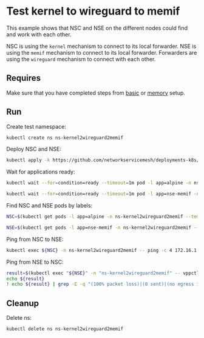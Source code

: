 # Test kernel to wireguard to memif

This example shows that NSC and NSE on the different nodes could find and work with each other.

NSC is using the `kernel` mechanism to connect to its local forwarder.
NSE is using the `memif` mechanism to connect to its local forwarder.
Forwarders are using the `wireguard` mechanism to connect with each other.

## Requires

Make sure that you have completed steps from [basic](../../basic) or [memory](../../memory) setup.

## Run

Create test namespace:
```bash
kubectl create ns ns-kernel2wireguard2memif
```

Deploy NSC and NSE:
```bash
kubectl apply -k https://github.com/networkservicemesh/deployments-k8s/examples/use-cases/Kernel2Wireguard2Memif?ref=3ce5ac80eed85cdf77f988891740ef0aca15924a
```

Wait for applications ready:
```bash
kubectl wait --for=condition=ready --timeout=1m pod -l app=alpine -n ns-kernel2wireguard2memif
```
```bash
kubectl wait --for=condition=ready --timeout=1m pod -l app=nse-memif -n ns-kernel2wireguard2memif
```

Find NSC and NSE pods by labels:
```bash
NSC=$(kubectl get pods -l app=alpine -n ns-kernel2wireguard2memif --template '{{range .items}}{{.metadata.name}}{{"\n"}}{{end}}')
```
```bash
NSE=$(kubectl get pods -l app=nse-memif -n ns-kernel2wireguard2memif --template '{{range .items}}{{.metadata.name}}{{"\n"}}{{end}}')
```

Ping from NSC to NSE:
```bash
kubectl exec ${NSC} -n ns-kernel2wireguard2memif -- ping -c 4 172.16.1.100
```

Ping from NSE to NSC:
```bash
result=$(kubectl exec "${NSE}" -n "ns-kernel2wireguard2memif" -- vppctl ping 172.16.1.101 repeat 4)
echo ${result}
! echo ${result} | grep -E -q "(100% packet loss)|(0 sent)|(no egress interface)"
```

## Cleanup

Delete ns:
```bash
kubectl delete ns ns-kernel2wireguard2memif
```
